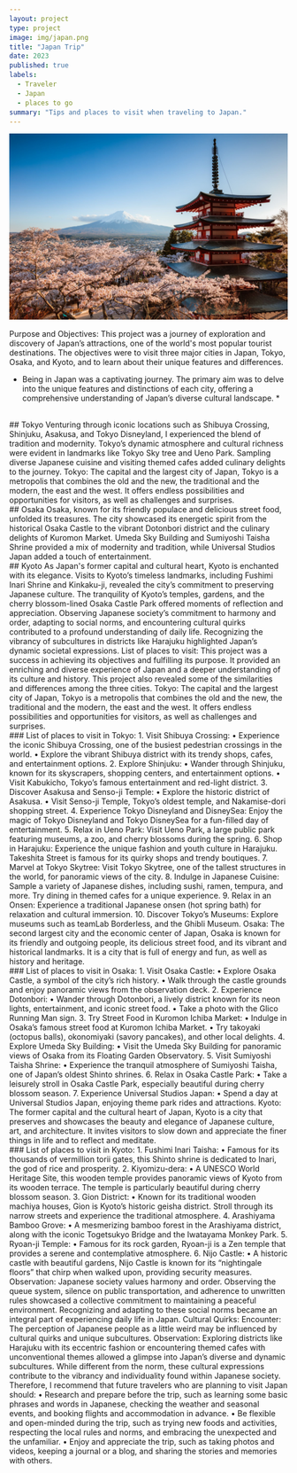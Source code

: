 ```yaml
---
layout: project
type: project
image: img/japan.png
title: "Japan Trip"
date: 2023
published: true
labels:
  - Traveler
  - Japan
  - places to go 
summary: "Tips and places to visit when traveling to Japan."
---
```


<img class="img-fluid" src="../img/japan.png">  

Purpose and Objectives: This project was a journey of exploration and discovery of Japan’s attractions, one of the world's most popular tourist destinations. The objectives were to visit three major cities in Japan, Tokyo, Osaka, and Kyoto, and to learn about their unique features and differences.

* Being in Japan was a captivating journey. The primary aim was to delve into the unique features and distinctions of each city, offering a comprehensive understanding of Japan’s diverse cultural landscape. *

<br />
## Tokyo
 Venturing through iconic locations such as Shibuya Crossing, Shinjuku, Asakusa, and Tokyo Disneyland, I experienced the blend of tradition and modernity. Tokyo’s dynamic atmosphere and cultural richness were evident in landmarks like Tokyo Sky tree and Ueno Park. Sampling diverse Japanese cuisine and visiting themed cafes added culinary delights to the journey.
Tokyo: The capital and the largest city of Japan, Tokyo is a metropolis that combines the old and the new, the traditional and the modern, the east and the west. It offers endless possibilities and opportunities for visitors, as well as challenges and surprises.

<br />
## Osaka
Osaka, known for its friendly populace and delicious street food, unfolded its treasures. The city showcased its energetic spirit from the historical Osaka Castle to the vibrant Dotonbori district and the culinary delights of Kuromon Market. Umeda Sky Building and Sumiyoshi Taisha Shrine provided a mix of modernity and tradition, while Universal Studios Japan added a touch of entertainment.

<br />
## Kyoto
As Japan's former capital and cultural heart, Kyoto is enchanted with its elegance. Visits to Kyoto’s timeless landmarks, including Fushimi Inari Shrine and Kinkaku-ji, revealed the city’s commitment to preserving Japanese culture. The tranquility of Kyoto’s temples, gardens, and the cherry blossom-lined Osaka Castle Park offered moments of reflection and appreciation.
Observing Japanese society’s commitment to harmony and order, adapting to social norms, and encountering cultural quirks contributed to a profound understanding of daily life. Recognizing the vibrancy of subcultures in districts like Harajuku highlighted Japan’s dynamic societal expressions.
List of places to visit: This project was a success in achieving its objectives and fulfilling its purpose. It provided an enriching and diverse experience of Japan and a deeper understanding of its culture and history. This project also revealed some of the similarities and differences among the three cities.
Tokyo: The capital and the largest city of Japan, Tokyo is a metropolis that combines the old and the new, the traditional and the modern, the east and the west. It offers endless possibilities and opportunities for visitors, as well as challenges and surprises.

<br />
### List of places to visit in Tokyo:
1.	Visit Shibuya Crossing: • Experience the iconic Shibuya Crossing, one of the busiest pedestrian crossings in the world. • Explore the vibrant Shibuya district with its trendy shops, cafes, and entertainment options.
2.	Explore Shinjuku: • Wander through Shinjuku, known for its skyscrapers, shopping centers, and entertainment options. • Visit Kabukicho, Tokyo’s famous entertainment and red-light district.
3.	Discover Asakusa and Senso-ji Temple: • Explore the historic district of Asakusa. • Visit Senso-ji Temple, Tokyo’s oldest temple, and Nakamise-dori shopping street.
4.	Experience Tokyo Disneyland and DisneySea: Enjoy the magic of Tokyo Disneyland and Tokyo DisneySea for a fun-filled day of entertainment.
5.	Relax in Ueno Park: Visit Ueno Park, a large public park featuring museums, a zoo, and cherry blossoms during the spring.
6.	Shop in Harajuku: Experience the unique fashion and youth culture in Harajuku. Takeshita Street is famous for its quirky shops and trendy boutiques.
7.	Marvel at Tokyo Skytree: Visit Tokyo Skytree, one of the tallest structures in the world, for panoramic views of the city.
8.	Indulge in Japanese Cuisine: Sample a variety of Japanese dishes, including sushi, ramen, tempura, and more. Try dining in themed cafes for a unique experience.
9.	Relax in an Onsen: Experience a traditional Japanese onsen (hot spring bath) for relaxation and cultural immersion.
10.	Discover Tokyo’s Museums: Explore museums such as teamLab Borderless, and the Ghibli Museum.
Osaka: The second largest city and the economic center of Japan, Osaka is known for its friendly and outgoing people, its delicious street food, and its vibrant and historical landmarks. It is a city that is full of energy and fun, as well as history and heritage.
<br />
### List of places to visit in Osaka:
1.	Visit Osaka Castle: • Explore Osaka Castle, a symbol of the city’s rich history. • Walk through the castle grounds and enjoy panoramic views from the observation deck.
2.	Experience Dotonbori: • Wander through Dotonbori, a lively district known for its neon lights, entertainment, and iconic street food. • Take a photo with the Glico Running Man sign.
3.	Try Street Food in Kuromon Ichiba Market: • Indulge in Osaka’s famous street food at Kuromon Ichiba Market. • Try takoyaki (octopus balls), okonomiyaki (savory pancakes), and other local delights.
4.	Explore Umeda Sky Building: • Visit the Umeda Sky Building for panoramic views of Osaka from its Floating Garden Observatory.
5.	Visit Sumiyoshi Taisha Shrine: • Experience the tranquil atmosphere of Sumiyoshi Taisha, one of Japan’s oldest Shinto shrines.
6.	Relax in Osaka Castle Park: • Take a leisurely stroll in Osaka Castle Park, especially beautiful during cherry blossom season.
7.	Experience Universal Studios Japan: • Spend a day at Universal Studios Japan, enjoying theme park rides and attractions.
Kyoto: The former capital and the cultural heart of Japan, Kyoto is a city that preserves and showcases the beauty and elegance of Japanese culture, art, and architecture. It invites visitors to slow down and appreciate the finer things in life and to reflect and meditate.

<br />
### List of places to visit in Kyoto:
1.	Fushimi Inari Taisha: • Famous for its thousands of vermillion torii gates, this Shinto shrine is dedicated to Inari, the god of rice and prosperity.
2.	Kiyomizu-dera: • A UNESCO World Heritage Site, this wooden temple provides panoramic views of Kyoto from its wooden terrace. The temple is particularly beautiful during cherry blossom season.
3.	Gion District: • Known for its traditional wooden machiya houses, Gion is Kyoto’s historic geisha district. Stroll through its narrow streets and experience the traditional atmosphere.
4.	Arashiyama Bamboo Grove: • A mesmerizing bamboo forest in the Arashiyama district, along with the iconic Togetsukyo Bridge and the Iwatayama Monkey Park.
5.	Ryoan-ji Temple: • Famous for its rock garden, Ryoan-ji is a Zen temple that provides a serene and contemplative atmosphere.
6.	Nijo Castle: • A historic castle with beautiful gardens, Nijo Castle is known for its “nightingale floors” that chirp when walked upon, providing security measures.
Observation: Japanese society values harmony and order. Observing the queue system, silence on public transportation, and adherence to unwritten rules showcased a collective commitment to maintaining a peaceful environment. Recognizing and adapting to these social norms became an integral part of experiencing daily life in Japan.
Cultural Quirks: Encounter: The perception of Japanese people as a little weird may be influenced by cultural quirks and unique subcultures. Observation: Exploring districts like Harajuku with its eccentric fashion or encountering themed cafes with unconventional themes allowed a glimpse into Japan’s diverse and dynamic subcultures. While different from the norm, these cultural expressions contribute to the vibrancy and individuality found within Japanese society.
Therefore, I recommend that future travelers who are planning to visit Japan should:
•	Research and prepare before the trip, such as learning some basic phrases and words in Japanese, checking the weather and seasonal events, and booking flights and accommodation in advance.
•	Be flexible and open-minded during the trip, such as trying new foods and activities, respecting the local rules and norms, and embracing the unexpected and the unfamiliar.
•	Enjoy and appreciate the trip, such as taking photos and videos, keeping a journal or a blog, and sharing the stories and memories with others.

